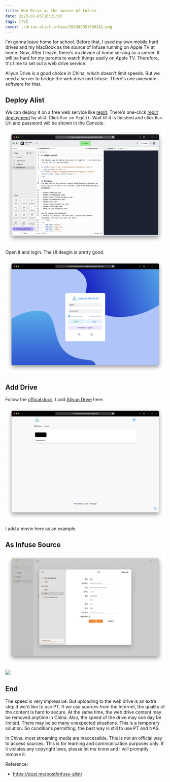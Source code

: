 ```yaml
---
title: Web Drive as the source of Infuse
date: 2023-02-05T16:21:03
tags: [TV]
cover: ./drive-alist-infuse/202302051700141.png
---
```


I'm gonna leave home for school. Before that, I used my own mobile hard drives and my MacBook as the source of Infuse running on Apple TV at home. Now, After I leave, there's no device at home serving as a server. It will be hard for my parents to watch things easily on Apple TV. Therefore, It's time to set out a web drive service.

Aliyun Drive is a good choice in China, which doesn't limit speeds. But we need a server to bridge the web drive and Infuse. There's one awesome software for that.

## Deploy Alist


We can deploy it on a free web service like [replit](http://replit.com). There's one-click [replit deployment](https://github.com/alist-org/alist-replit) by alist. Click `Run on Replit`. Wait till it is finished and click `Run`. Url and password will be shown in the Console.

![](./drive-alist-infuse/202302051655349.png)

Open it and login. The UI desgin is pretty good.

![](./drive-alist-infuse/202302051700141.png)

## Add Drive

Follow the [offical docs](https://alist.nn.ci/guide/drivers/aliyundrive.html). I add [Aliyun Drive](https://www.aliyundrive.com/) here.

![](./drive-alist-infuse/202302051704260.png)

I add a movie here as an example.

## As Infuse Source

![](./drive-alist-infuse/202302051707431.png)

![](./drive-alist-infuse/202302051707321.png)

## End

The speed is very impressive. But uploading to the web drive is an extra step if we'd like to use PT. If we use sources from the Internet, the quality of the content is hard to secure. At the same time, the web drive content may be removed anytime in China. Also, the speed of the drive may one day be limited. There may be so many unexpected situations. This is a temporary solution. So conditions permitting, the best way is still to use PT and NAS.

In China, most streaming media are inaccessible. This is not an official way to access sources. This is for learning and communication purposes only. If it violates any copyright laws, please let me know and I will promptly remove it.

Reference:

- https://qust.me/post/infuse-alist/
